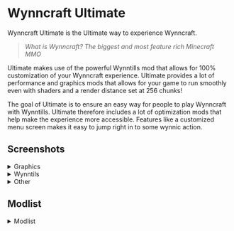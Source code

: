 # Wynncraft Ultimate
Wynncraft Ultimate is the Ultimate way to experience Wynncraft.

> *What is Wynncraft?*
> *The biggest and most feature rich Minecraft MMO*

Ultimate makes use of the powerful Wynntills mod that allows for 100% customization of your Wynncraft experience. Ultimate provides a lot of performance and graphics mods that allows for your game to run smoothly even with shaders and a render distance set at 256 chunks!

The goal of Ultimate is to ensure an easy way for people to play Wynncraft with Wynntills. Ultimate therefore includes a lot of optimization mods that help make the experience more accessible.
Features like a customized menu screen makes it easy to jump right in to some wynnic action.

## Screenshots
<details>
<summary>Graphics</summary>
<br>
Coming when I have time to use my actually good pc ;D

*You can still checkout the others...*
</details>

<details>
<summary>Wynntils</summary>
<br>
<table>
<tr>
  <td><img src="https://web-static.sebsa.dk/spellbook-dev/wu-wynntills-1.png"/></td><td><img src="https://web-static.sebsa.dk/spellbook-dev/wu-wynntills-2.png"/></td>
</tr>
<tr>
  <td>Class Selection</td><td>World Map</td>
</tr>
<br/>
<tr>
  <td><img src="https://web-static.sebsa.dk/spellbook-dev/wu-wynntills-3.png"/></td><td><img src="https://web-static.sebsa.dk/spellbook-dev/wu-wynntills-5.png"/></td>
</tr>
<tr>
  <td>Quest Book</td><td>General Hud</td>
</tr>
</table>
</details>

<details>
<summary>Other</summary>
<br>
<table>
<tr>
  <td><img src="https://web-static.sebsa.dk/spellbook-dev/wu-other-2.png"/></td>
</tr>
<tr>
  <td>Main Menu</td>
</tr>
<br/>
</table>
</details>

## Modlist
<details>
<summary>Modlist</summary>

Searchables

Iris Shaders

Mod Menu

No Telemetry

In-Game Account Switcher

Sodium

Better Fps - Render Distance[Fabric]

Controlling

Continuity

Auudio

Blur (Fabric)

Dynamic FPS

Konkrete

Starlight (Fabric)

3D Skin Layers

FancyMenu

Cloth Config API

Fabrishot

Entity Culling

FerriteCore

Wynntils

Dynamic Sound Filters

Falling Leaves

Indium

Bobby

Concurrent Chunk Management Engine (Fabric)

Lithium

Quilted Fabric API (QFAPI) / Quilt Standard Libraries (QSL)

Reese's Sodium Options

Krypton

Visuality

Boat Item View

kennytvs-epic-force-close-loading-screen-mod-for-fabric

Audio Extension for FancyMenu

Borderless Mining

Presence Footsteps
</details>
